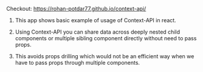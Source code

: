 Checkout: https://rohan-potdar77.github.io/context-api/

1. This app shows basic example of usage of Context-API in react.

2. Using Context-API you can share data across deeply nested child components or multiple sibling component directly without need to pass props.

3. This avoids props drilling which would not be an efficient way when we have to pass props through multiple components.
